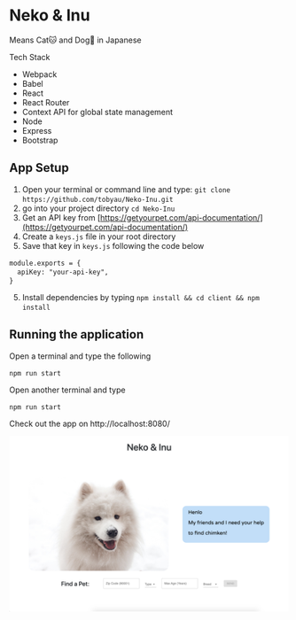 # Neko & Inu
Means Cat🐱 and Dog🐶 in Japanese 

Tech Stack 
- Webpack
- Babel 
- React
- React Router
- Context API for global state management 
- Node
- Express 
- Bootstrap


## App Setup 
1. Open your terminal or command line and type: `git clone https://github.com/tobyau/Neko-Inu.git`
2. go into your project directory `cd Neko-Inu`
3. Get an API key from [https://getyourpet.com/api-documentation/](https://getyourpet.com/api-documentation/)
4. Create a `keys.js` file in your root directory
4. Save that key in `keys.js` following the code below 
```
module.exports = {
  apiKey: "your-api-key",
}
```
5. Install dependencies by typing `npm install && cd client && npm install` 


## Running the application
Open a terminal and type the following 
```
npm run start 
```

Open another terminal and type 
```
npm run start 
```

Check out the app on http://localhost:8080/ 

![home](./client/src/assets/home_page.png)